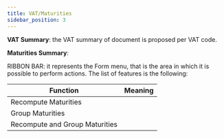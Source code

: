 ```yaml
---
title: VAT/Maturities
sidebar_position: 3
---
```


**VAT Summary**: the VAT summary of document is proposed per VAT code.

**Maturities Summary**: 

RIBBON BAR: it represents the Form menu, that is the area in which it is possible to perform actions. The list of features is the following: 



| Function | Meaning |
| --- | --- |
| Recompute Maturities |  |
| Group Maturities |  |
| Recompute and Group Maturities |  |






